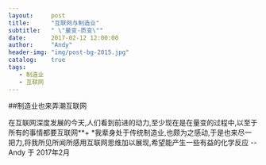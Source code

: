 ```yaml
---
layout:     post
title:      "互联网与制造业"
subtitle:   " \"量变-质变\""
date:       2017-02-12 12:00:00
author:     "Andy"
header-img: "img/post-bg-2015.jpg"
catalog:    true
tags: 
   - 制造业
   - 互联网
---
```


##制造业也来弄潮互联网

在互联网深度发展的今天,人们看到前进的动力,至少现在是在量变的过程中,以至于所有的事情都要互联网**+
*我辈身处于传统制造业,也颇为之感动,于是也来尽一把力,将我所见所闻所感用互联网思维加以展现,希望能产生一些有益的化学反应
--Andy 于 2017年2月
